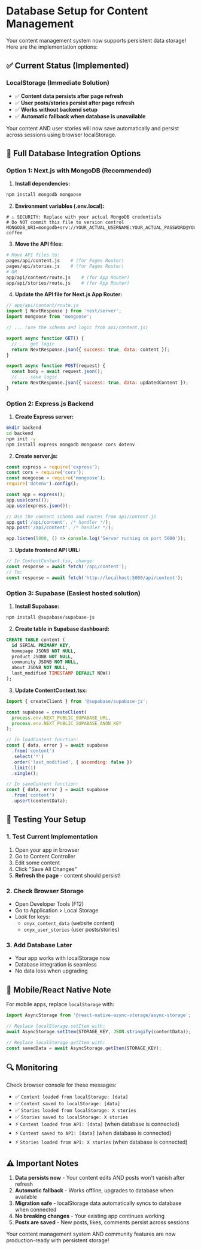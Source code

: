 # Database Setup for Content Management

Your content management system now supports persistent data storage! Here are the implementation options:

## ✅ Current Status (Implemented)

### LocalStorage (Immediate Solution)
- ✅ **Content data persists after page refresh**
- ✅ **User posts/stories persist after page refresh**  
- ✅ **Works without backend setup**
- ✅ **Automatic fallback when database is unavailable**

Your content AND user stories will now save automatically and persist across sessions using browser localStorage.

## 🚀 Full Database Integration Options

### Option 1: Next.js with MongoDB (Recommended)

1. **Install dependencies:**
```bash
npm install mongodb mongoose
```

2. **Environment variables (.env.local):**
```env
# ⚠️ SECURITY: Replace with your actual MongoDB credentials
# Do NOT commit this file to version control
MONGODB_URI=mongodb+srv://YOUR_ACTUAL_USERNAME:YOUR_ACTUAL_PASSWORD@YOUR_CLUSTER.mongodb.net/onyx-coffee
```

3. **Move the API files:**
```bash
# Move API files to:
pages/api/content.js    # (for Pages Router)
pages/api/stories.js    # (for Pages Router)
# OR
app/api/content/route.js    # (for App Router)
app/api/stories/route.js    # (for App Router)
```

4. **Update the API file for Next.js App Router:**
```javascript
// app/api/content/route.js
import { NextResponse } from 'next/server';
import mongoose from 'mongoose';

// ... (use the schema and logic from api/content.js)

export async function GET() {
  // ... get logic
  return NextResponse.json({ success: true, data: content });
}

export async function POST(request) {
  const body = await request.json();
  // ... save logic
  return NextResponse.json({ success: true, data: updatedContent });
}
```

### Option 2: Express.js Backend

1. **Create Express server:**
```bash
mkdir backend
cd backend
npm init -y
npm install express mongodb mongoose cors dotenv
```

2. **Create server.js:**
```javascript
const express = require('express');
const cors = require('cors');
const mongoose = require('mongoose');
require('dotenv').config();

const app = express();
app.use(cors());
app.use(express.json());

// Use the content schema and routes from api/content.js
app.get('/api/content', /* handler */);
app.post('/api/content', /* handler */);

app.listen(5000, () => console.log('Server running on port 5000'));
```

3. **Update frontend API URL:**
```javascript
// In ContentContext.tsx, change:
const response = await fetch('/api/content');
// To:
const response = await fetch('http://localhost:5000/api/content');
```

### Option 3: Supabase (Easiest hosted solution)

1. **Install Supabase:**
```bash
npm install @supabase/supabase-js
```

2. **Create table in Supabase dashboard:**
```sql
CREATE TABLE content (
  id SERIAL PRIMARY KEY,
  homepage JSONB NOT NULL,
  product JSONB NOT NULL,
  community JSONB NOT NULL,
  about JSONB NOT NULL,
  last_modified TIMESTAMP DEFAULT NOW()
);
```

3. **Update ContentContext.tsx:**
```javascript
import { createClient } from '@supabase/supabase-js';

const supabase = createClient(
  process.env.NEXT_PUBLIC_SUPABASE_URL,
  process.env.NEXT_PUBLIC_SUPABASE_ANON_KEY
);

// In loadContent function:
const { data, error } = await supabase
  .from('content')
  .select('*')
  .order('last_modified', { ascending: false })
  .limit(1)
  .single();

// In saveContent function:
const { data, error } = await supabase
  .from('content')
  .upsert(contentData);
```

## 🔧 Testing Your Setup

### 1. Test Current Implementation
1. Open your app in browser
2. Go to Content Controller
3. Edit some content
4. Click "Save All Changes"
5. **Refresh the page** - content should persist!

### 2. Check Browser Storage
- Open Developer Tools (F12)
- Go to Application > Local Storage
- Look for keys:
  - `onyx_content_data` (website content)
  - `onyx_user_stories` (user posts/stories)

### 3. Add Database Later
- Your app works with localStorage now
- Database integration is seamless
- No data loss when upgrading

## 📱 Mobile/React Native Note

For mobile apps, replace `localStorage` with:
```javascript
import AsyncStorage from '@react-native-async-storage/async-storage';

// Replace localStorage.setItem with:
await AsyncStorage.setItem(STORAGE_KEY, JSON.stringify(contentData));

// Replace localStorage.getItem with:
const savedData = await AsyncStorage.getItem(STORAGE_KEY);
```

## 🔍 Monitoring

Check browser console for these messages:
- ✅ `Content loaded from localStorage: [data]`
- ✅ `Content saved to localStorage: [data]`
- ✅ `Stories loaded from localStorage: X stories`
- ✅ `Stories saved to localStorage: X stories`
- ⚡ `Content loaded from API: [data]` (when database is connected)
- ⚡ `Content saved to API: [data]` (when database is connected)
- ⚡ `Stories loaded from API: X stories` (when database is connected)

## ⚠️ Important Notes

1. **Data persists now** - Your content edits AND posts won't vanish after refresh
2. **Automatic fallback** - Works offline, upgrades to database when available
3. **Migration safe** - localStorage data automatically syncs to database when connected
4. **No breaking changes** - Your existing app continues working
5. **Posts are saved** - New posts, likes, comments persist across sessions

Your content management system AND community features are now production-ready with persistent storage!